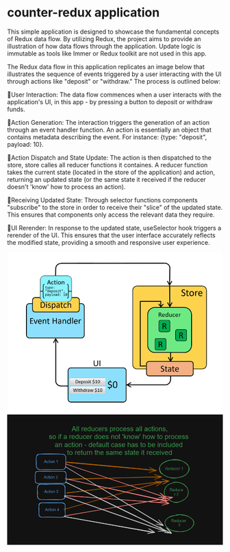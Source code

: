 # counter-redux application 
This simple  application is designed to showcase the fundamental concepts of Redux data flow. By utilizing Redux, the project aims to provide an illustration of how data flows through the application. Update logic is immutable as tools like Immer or Redux toolkit are not used in this app. 

The Redux data flow in this application replicates an image below that illustrates the sequence of events triggered by a user interacting with the UI through actions like "deposit" or "withdraw." The process is outlined below:

🌳User Interaction: The data flow commences when a user interacts with the application's UI,  in this app - by pressing a button to deposit or withdraw funds.

🌳Action Generation: The interaction triggers the generation of an action through an event handler function. An action is essentially an object that contains metadata describing the event. For instance: {type: "deposit", payload: 10}. 

🌳Action Dispatch and State Update: The action is then dispatched to the store, store calles all reducer functions it containes. A reducer function takes the current state (located in the store of the application) and action, returning an updated state (or the same state it received if the reducer doesn't 'know' how to process an action). 

🌳Receiving Updated State: Through selector functions components "subscribe" to the store in order to receive their "slice" of the updated state. This ensures that components only access the relevant data they require. 

🌳UI Rerender: In response to the updated state, useSelector hook triggers a rerender of the UI. This ensures that the user interface accurately reflects the modified state, providing a smooth and responsive user experience.

![Redux-data-flow](assets/redux-data-flow.png)
![Actions-processed](assets/actions-processed.png)


